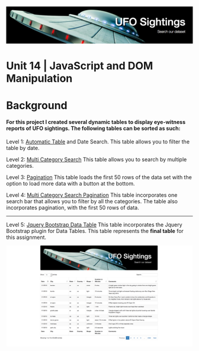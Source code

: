 
![title](header.png)

# Unit 14 | JavaScript and DOM Manipulation

# Background

#### For this project I created several dynamic tables to display eye-witness reports of UFO sightings. The following tables can be sorted as such:

Level 1: [Automatic Table](https://github.com/ABFdata/Homework/blob/master/DynamicTable/UFOTableFilters/1date_index.html) and Date Search. This table allows you to filter the table by date. 
    

Level 2: [Multi Category Search](https://github.com/ABFdata/Homework/blob/master/DynamicTable/UFOTableFilters/2multi_category.html) This table allows you to search by multiple categories.

Level 3: [Pagination](https://github.com/ABFdata/Homework/blob/master/DynamicTable/UFOTableFilters/3pagination.html) This table loads the first 50 rows of the data set with the option to load more data with a button at the bottom. 

Level 4: [Multi Category Search Pagination](https://github.com/ABFdata/Homework/blob/master/DynamicTable/UFOTableFilters/4multi_pagination.html) This table incorporates one search bar that allows you to filter by all the categories. The table also incorporates pagination, with the first 50 rows of data. 

<hr>

Level 5: [Jquery Bootstrap Data Table](https://github.com/ABFdata/Homework/blob/master/DynamicTable/UFOTableFilters/6jquery_table.html) This table incorporates the Jquery Bootstrap plugin for Data Tables. This table represents the <strong>final table</strong> for this assignment.

![title](ufo_table_jquery_style.png)


```python

```
